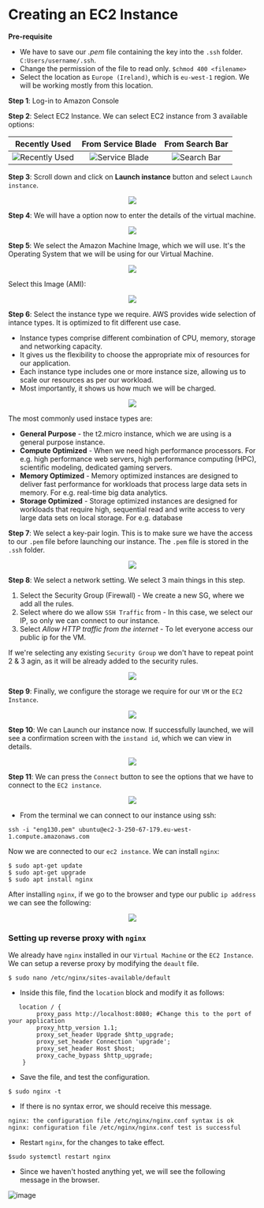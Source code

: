 # Creating an EC2 Instance
**Pre-requisite**
- We have to save our *.pem* file containing the key into the `.ssh` folder. `C:Users/username/.ssh`.
- Change the permission of the file to read only. `$chmod 400 <filename>`
- Select the location as `Europe (Ireland)`, which is `eu-west-1` region. We will be working mostly from this location. 


**Step 1**: Log-in to Amazon Console

**Step 2**: Select EC2 Instance. We can select EC2 instance from 3 available options:

|Recently Used|From Service Blade|From Search Bar|
|:-:|:-:|:-:|
|![Recently Used](https://user-images.githubusercontent.com/110366380/199284774-f944e540-2d46-44eb-adce-d1b078dda311.png)|![Service Blade](https://user-images.githubusercontent.com/110366380/199284384-6f97fbe8-9843-493d-a6cf-276a82af7977.png)|![Search Bar](https://user-images.githubusercontent.com/110366380/199284565-8550e09c-e921-425b-aed6-2c56e1b355ef.png)|

**Step 3**: Scroll down and click on **Launch instance** button and select `Launch instance`.

<p align="center">
  <img src="https://user-images.githubusercontent.com/110366380/199286440-3d3ab484-4d2a-4e72-9a91-1f76f505796d.png">
</p>

**Step 4**: We will have a option now to enter the details of the virtual machine.

<p align="center">
  <img src="https://user-images.githubusercontent.com/110366380/199289836-4628c1b9-dd64-4591-9104-754b9e91a21a.png">
</p>

**Step 5**: We select the Amazon Machine Image, which we will use. It's the Operating System that we will be using for our Virtual Machine.

<p align="center">
  <img src="https://user-images.githubusercontent.com/110366380/199291224-8e3da801-7f9d-4ce6-9349-ee8382b1796e.png">
</p>

Select this Image (AMI):

<p align="center">
  <img src="https://user-images.githubusercontent.com/110366380/199290608-c0dac4fa-a0b1-465f-ac0d-dcad24a0d8b1.png">
</p>

**Step 6**: Select the instance type we require. AWS provides wide selection of intance types. It is optimized to fit different use case.

- Instance types comprise different combination of CPU, memory, storage and networking capacity.
- It gives us the flexibility to choose the appropriate mix of resources for our application.
- Each instance type includes one or more instance size, allowing us to scale our resources as per our workload.
- Most importantly, it shows us how much we will be charged.

  
<p align="center">
  <img src="https://user-images.githubusercontent.com/110366380/199291775-2d18eb25-fed1-4875-963e-c6ec5b2b7a70.png">
</p>

The most commonly used instace types are:
- **General Purpose** - the t2.micro instance, which we are using is a general purpose instance.
- **Compute Optimized** - When we need high performance processors. For e.g. high performance web servers, high performance computing (HPC), scientific modeling, dedicated gaming servers.
- **Memory Optimized** - Memory optimized instances are designed to deliver fast performance for workloads that process large data sets in memory. For e.g. real-time big data analytics.
- **Storage Optimized** - Storage optimized instances are designed for workloads that require high, sequential read and write access to very large data sets on local storage. For e.g. database

**Step 7**: We select a key-pair login. This is to make sure we have the access to our `.pem` file before launching our instance. The `.pem` file is stored in the `.ssh` folder.

<p align="center">
  <img src="https://user-images.githubusercontent.com/110366380/199297534-612f4da5-5b23-42c3-9bca-016162b12d9b.png">
</p>

**Step 8**: We select a network setting. We select 3 main things in this step.

1. Select the Security Group (Firewall) - We create a new SG, where we add all the rules.
2. Select where do we allow `SSH Traffic` from - In this case, we select our IP, so only we can connect to our instance.
3. Select *Allow HTTP traffic from the internet* - To let everyone access our public ip for the VM.

If we're selecting any existing `Security Group` we don't have to repeat point 2 & 3 agin, as it will be already added to the security rules.

<p align="center">
  <img src="https://user-images.githubusercontent.com/110366380/199298943-8e353fa9-607b-4f05-958b-cd3e04e52308.png">
</p>

**Step 9**: Finally, we configure the storage we require for our `VM` or the `EC2 Instance`.

<p align="center">
  <img src="https://user-images.githubusercontent.com/110366380/199299239-090fdb2c-c9bb-4c33-8492-1afaea4ef234.png">
</p>

**Step 10**: We can Launch our instance now. If successfully launched, we will see a confirmation screen with the `instand id`, which we can view in details.

<p align="center">
  <img src="https://user-images.githubusercontent.com/110366380/199299908-e86fed64-d6c1-466a-b9c7-cf0cb907159f.png">
</p>

**Step 11**: We can press the `Connect` button to see the options that we have to connect to the `EC2 instance`.

<p align="center">
  <img src="https://user-images.githubusercontent.com/110366380/199300766-eee7b69b-9c01-4d53-a0f8-50f693e4e4ed.png">
</p>

- From the terminal we can connect to our instance using ssh:

```
ssh -i "eng130.pem" ubuntu@ec2-3-250-67-179.eu-west-1.compute.amazonaws.com
```

Now we are connected to our `ec2 instance`. We can install `nginx`:

```
$ sudo apt-get update
$ sudo apt-get upgrade
$ sudo apt install nginx
```

After installing `nginx`, if we go to the browser and type our public `ip address` we can see the following:

<p align="center">
  <img src="https://user-images.githubusercontent.com/110366380/199304091-b174e663-fcc9-45d6-bda1-ee3eafaaa7d8.png">
</p>

### Setting up reverse proxy with `nginx`

We already have `nginx` installed in our `Virtual Machine` or the `EC2 Instance`. We can setup a reverse proxy by modifying the `deault` file.

```
$ sudo nano /etc/nginx/sites-available/default
```

- Inside this file, find the `location` block and modify it as follows:

```
   location / {
        proxy_pass http://localhost:8080; #Change this to the port of your application
        proxy_http_version 1.1;
        proxy_set_header Upgrade $http_upgrade;
        proxy_set_header Connection 'upgrade';
        proxy_set_header Host $host;
        proxy_cache_bypass $http_upgrade;
    }
```
- Save the file, and test the configuration.

```
$ sudo nginx -t

```
- If there is no syntax error, we should receive this message.

```
nginx: the configuration file /etc/nginx/nginx.conf syntax is ok
nginx: configuration file /etc/nginx/nginx.conf test is successful
```
- Restart `nginx`, for the changes to take effect.

```
$sudo systemctl restart nginx
```

- Since we haven't hosted anything yet, we will see the following message in the browser.

![image](https://user-images.githubusercontent.com/110366380/199454016-def7450e-e04c-446d-8e15-11bed06da912.png)


